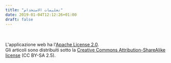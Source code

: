 ```yaml
---
title: "تعليمات الاستخدام"
date: 2019-01-04T12:12:26+01:00
draft: false
---
```


<br>
<br>
L'applicazione web ha l'<a href="https://choosealicense.com/licenses/apache-2.0/">Apache License 2.0</a>.
<br> 
Gli articoli sono distribuiti sotto la <a href="https://creativecommons.org/licenses/by-sa/2.5/">Creative Commons Attribution-ShareAlike license</a> (CC BY-SA 2.5).